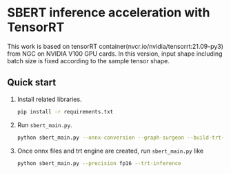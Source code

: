 # SBERT inference acceleration with TensorRT

This work is based on tensorRT container(nvcr.io/nvidia/tensorrt:21.09-py3) from NGC on NVIDIA V100 GPU cards. In this version, input shape including batch size is fixed according to the sample tensor shape.

## Quick start
1. Install related libraries.
    ```bash
    pip install -r requirements.txt
    ```

2. Run `sbert_main.py`.
    ```bash
    python sbert_main.py --onnx-conversion --graph-surgeon --build-trt-engine --precision fp16 --trt-inference
    ```

3. Once onnx files and trt engine are created, run `sbert_main.py` like
    ```bash
    python sbert_main.py --precision fp16 --trt-inference
    ```